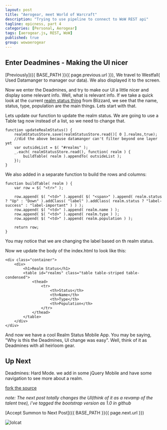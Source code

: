 ```yaml
---
layout: post
title: "Aerogear, meet World of Warcraft"
description: "Trying to use pipeline to connect to WoW REST api"
tagline: epicness, part 4
categories: [Personal, Aerogear]
tags: [aerogear.js, REST, WoW]
published: true
group: wowaerogear
---
```



## Enter Deadmines - Making the UI nicer

[Previously]({{ BASE_PATH }}{{ page.previous.url }}),  We travel to Westfall( Used Datamanger to manager our data).  We also displayed it to the screen.

Now we enter the Deadmines, and try to make our UI a little nicer and display some relevant info.  Well, what is relevant info.  If we take a quick look at the current [realm status thing](http://us.battle.net/wow/en/status) from Blizzard, we see that the name, status, type, population are the main things.  Lets start with that.


Lets update our function to update the realm status.  We are going to use a Table tag now instead of a list, so we need to change that.

	function updateRealmStatus() {
        realmStatusStore.save(realmStatusStore.read()[ 0 ].realms,true);
        //did the above because datamanger can't filter beyond one layer yet
        var outsideList = $( "#realms" );
        _.each( realmStatusStore.read(), function( realm ) {
            buildTable( realm ).appendTo( outsideList );
        });
    }

We also added in a separate function to build the rows and columns:


    function buildTable( realm ) {
        var row = $( "<tr>" );

        row.append( $( "<td>" ).append( $( "<span>" ).append( realm.status ? "Up" : "Down" ).addClass( "label" ).addClass( realm.status ? "label-success" : "label-important" ) ) );
        row.append( $( "<td>" ).append( realm.name ) );
        row.append( $( "<td>" ).append( realm.type ) );
        row.append( $( "<td>" ).append( realm.population ) );

        return row;
    }

You may notice that we are changing the label based on th realm status.

Now we update the body of the index.html to look like this:

	<div class="container">
        <div>
            <h1>Realm Status</h1>
            <table id="realms" class="table table-striped table-condensed">
                <thead>
                    <tr>
                        <th>Status</th>
                        <th>Name</th>
                        <th>Type</th>
                        <th>Population</th>
                    </tr>
                </thead>
            </table>
        </div>
    </div>


And now we have a cool Realm Status Mobile App.  You may be saying, "Why is this the Deadmines,  UI change was easy".  Well, think of it as Deadmines with all heirloom gear.

## Up Next

Deadmines: Hard Mode.  we add in some jQuery Mobile and have some navigation to see more about a realm.

[fork the source](https://github.com/lholmquist/WoWAerogear)

_note:  The next post totally changes the UI(think of it as a revamp of the talent tree),  i've tagged the bootstrap version as 1.0 in github_

[Accept Summon to Next Post]({{ BASE_PATH }}{{ page.next.url }})

![lolcat](http://lolcat.com/pics/purplzkitty.jpg)


